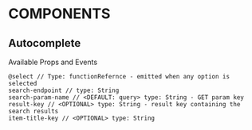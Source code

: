 # COMPONENTS


## Autocomplete
Available Props and Events
```
@select // Type: functionRefernce - emitted when any option is selected
search-endpoint // type: String
search-param-name // <DEFAULT: query> type: String - GET param key
result-key // <OPTIONAL> type: String - result key containing the search results
item-title-key // <OPTIONAL> type: String
```
